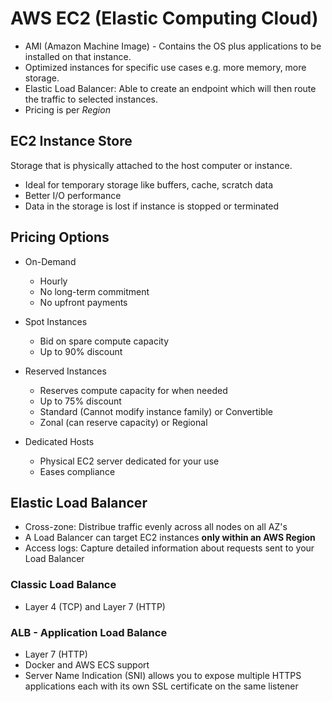 # AWS EC2 (Elastic Computing Cloud)

- AMI (Amazon Machine Image) - Contains the OS plus applications to be installed on that instance.
- Optimized instances for specific use cases e.g. more memory, more storage.
- Elastic Load Balancer: Able to create an endpoint which will then route the traffic to selected instances.
- Pricing is per *Region*


## EC2 Instance Store

Storage that is physically attached to the host computer or instance.

- Ideal for temporary storage like buffers, cache, scratch data
- Better I/O performance
- Data in the storage is lost if instance is stopped or terminated

## Pricing Options

* On-Demand
    - Hourly
    - No long-term commitment
    - No upfront payments

* Spot Instances
    - Bid on spare compute capacity
    - Up to 90% discount

* Reserved Instances
    - Reserves compute capacity for when needed
    - Up to 75% discount
    - Standard (Cannot modify instance family) or Convertible
    - Zonal (can reserve capacity) or Regional

* Dedicated Hosts
    - Physical EC2 server dedicated for your use
    - Eases compliance

## Elastic Load Balancer

- Cross-zone: Distribue traffic evenly across all nodes on all AZ's
- A Load Balancer can target EC2 instances **only within an AWS Region**
- Access logs: Capture detailed information about requests sent to your Load Balancer

### Classic Load Balance

* Layer 4 (TCP) and Layer 7 (HTTP)

### ALB - Application Load Balance

* Layer 7 (HTTP)
* Docker and AWS ECS support
* Server Name Indication (SNI) allows you to expose multiple HTTPS applications each with its own SSL certificate on the same listener
